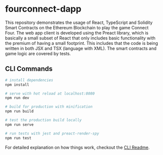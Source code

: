# fourconnect-dapp

This repository demonstrates the usage of React, TypeScript and Solidity Smart Contracts on the Ethereum Blockchain to play the game Connect Four. The web app client is developed using the Preact library, which is basically a small subset of React that only includes basic functionality with the premium of having a small footprint. This includes that the code is being written in both JSX and TSX (language with XML). The smart contracts and game logic are covered by tests.

## CLI Commands

``` bash
# install dependencies
npm install

# serve with hot reload at localhost:8080
npm run dev

# build for production with minification
npm run build

# test the production build locally
npm run serve

# run tests with jest and preact-render-spy 
npm run test
```

For detailed explanation on how things work, checkout the [CLI Readme](https://github.com/developit/preact-cli/blob/master/README.md).
